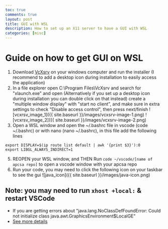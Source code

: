 ```yaml
---
toc: true
comments: true
layout: post
title: GUI with WSL
description: How to set up an X11 server to have a GUI with WSL
categories: [misc]
---
```


# Guide on how to get GUI on WSL
1. Download [VcXsrv](https://sourceforge.net/projects/vcxsrv/) on your windows computer and run the installer (I recommend to add a desktop icon during installation to easily access the application)
2. In a file explorer open C:\Program Files\VcXsrv and search for "xlaunch.exe" and open (Alternatively if you set up a desktop icon during installation you can double click on that instead)
create a "multiple window display" with "start no client", and make sure in extra settings to check "Disable access control", then press next/finish
![vcxrsv_image_1]({{ site.baseurl }}/images/vcxsrv-image-1.png)
![vcxrsv_image_2]({{ site.baseurl }}/images/vcxsrv-image-2.png)
3. Open a WSL window and open the ~/.bashrc file in vscode (code ~/.bashrc) or with nano (nano ~/.bashrc), in this file add the following lines
```
export DISPLAY=$(ip route list default | awk '{print $3}'):0
export LIBGL_ALWAYS_INDIRECT=1
```
5. REOPEN your WSL window, and THEN Run ``code ~/vscode/[name of apcsa repo]`` to open a vscode window with your apcsa repo
6. Run your code, you may need to click the following icon on your taskbar to see the gui
![java_icon]({{ site.baseurl }}/images/java-icon.png)

## Note: you may need to run ``xhost +local:`` & restart VSCode
- If you are getting errors about "java.lang.NoClassDefFoundError: Could not initialize class java.awt.GraphicsEnvironment$LocalGE"
- [See more details](https://github.com/rycus86/docker-intellij-idea/issues/11)